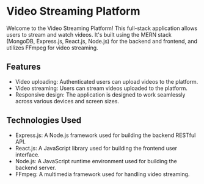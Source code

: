 # Video Streaming Platform

Welcome to the Video Streaming Platform! This full-stack application allows users to stream and watch videos. It's built using the MERN stack (MongoDB, Express.js, React.js, Node.js) for the backend and frontend, and utilizes FFmpeg for video streaming.

## Features

- Video uploading: Authenticated users can upload videos to the platform.
- Video streaming: Users can stream videos uploaded to the platform.
- Responsive design: The application is designed to work seamlessly across various devices and screen sizes.

## Technologies Used

- Express.js: A Node.js framework used for building the backend RESTful API.
- React.js: A JavaScript library used for building the frontend user interface.
- Node.js: A JavaScript runtime environment used for building the backend server.
- FFmpeg: A multimedia framework used for handling video streaming.

